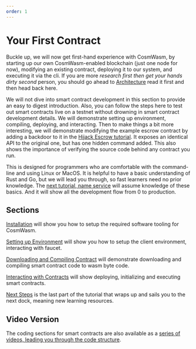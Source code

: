 ```yaml
---
order: 1
---
```


# Your First Contract

Buckle up, we will now get first-hand experience with CosmWasm, by starting up our own
CosmWasm-enabled blockchain (just one node for now), modifying an existing contract, deploying it to
our system, and executing it via the cli. If you are more *research first then get your hands dirty
second* person, you should go ahead to [Architecture](../architecture/multichain.md) read it first
and then head back here.

We will not dive into smart contract development in this section to provide an easy to digest
introduction. Also, you can follow the steps here to test out smart contracts live on a testnet
without drowning in smart contract development details. We will demonstrate setting up environment,
compiling, deploying, and interacting. Then to make things a bit more interesting, we will
demonstrate modifying the example escrow contract by adding a backdoor to it in the [Hijack Escrow
tutorial](../learn/hijack-escrow/intro.md). It exposes an identical API to the original one, but has
one hidden command added. This also shows the importance of verifying the source code behind any
contract you run.

This is designed for programmers who are comfortable with the command-line and using Linux or MacOS.
It is helpful to have a basic understanding of Rust and Go, but we will lead you through, so fast
learners need no prior knowledge. The [next tutorial, name service](../learn/name-service/intro)
will assume knowledge of these basics. And it will show all the development flow from 0 to
production.

## Sections

[Installation](./installation) will show you how to setup the required software tooling for
CosmWasm.

[Setting up Environment](./setting-env) will show you how to setup the client environment,
interacting with faucet.

[Downloading and Compiling Contract](./compile-contract) will demonstrate downloading and compiling
smart contract code to wasm byte code.

[Interacting with Contracts](./interact-with-contract) will show deploying, initializing and
executing smart contracts.

[Next Steps](./next-steps.md) is the last part of the tutorial that wraps up and sails you to the
next dock, meaning new learning resources.

## Video Version

The coding sections for smart contracts are also available as a [series of videos, leading you
through the code structure](https://vimeo.com/showcase/6671477).
